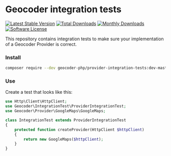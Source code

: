 # Geocoder integration tests

[![Latest Stable Version](https://poser.pugx.org/geocoder-php/provider-integration-tests/v/stable)](https://packagist.org/packages/geocoder-php/provider-integration-tests)
[![Total Downloads](https://poser.pugx.org/geocoder-php/provider-integration-tests/downloads)](https://packagist.org/packages/geocoder-php/provider-integration-tests)
[![Monthly Downloads](https://poser.pugx.org/geocoder-php/provider-integration-tests/d/monthly.png)](https://packagist.org/packages/geocoder-php/provider-integration-tests)
[![Software License](https://img.shields.io/badge/license-MIT-brightgreen.svg?style=flat-square)](LICENSE)

This repository contains integration tests to make sure your implementation of a Geocoder Provider is correct. 

### Install

```bash
composer require --dev geocoder-php/provider-integration-tests:dev-master
```

### Use

Create a test that looks like this: 

```php
use Http\Client\HttpClient;
use Geocoder\IntegrationTest\ProviderIntegrationTest;
use Geocoder\Provider\GoogleMaps\GoogleMaps;

class IntegrationTest extends ProviderIntegrationTest
{
    protected function createProvider(HttpClient $httpClient)
    {
        return new GoogleMaps($httpClient);
    }
}
```

